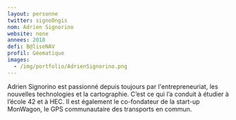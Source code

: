 ```yaml
---
layout: personne
twitter: signoOngis
nom: Adrien Signorino
website: none
annees: 2018
defi: B@liseNAV
profil: Géomatique
images:
  - /img/portfolio/AdrienSignorino.png
---
```


Adrien Signorino est passionné depuis toujours par l'entrepreneuriat,
les nouvelles technologies et la cartographie. C’est ce qui l’a
conduit à étudier à l’école 42 et à HEC. Il est également le
co-fondateur de la start-up MonWagon, le GPS communautaire des
transports en commun.
